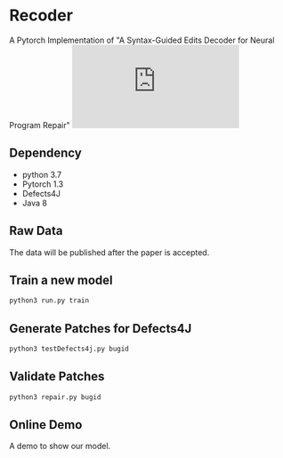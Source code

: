 # Recoder
A Pytorch Implementation of "A Syntax-Guided Edits Decoder for Neural Program Repair"
![avatar](https://github.com/FSE2021anonymous/Recoder/blob/master/picture/overviewmodel.pdf)
## Dependency
* python 3.7
* Pytorch 1.3
* Defects4J
* Java 8

## Raw Data
The data will be published after the paper is accepted.
## Train a new model
```python
python3 run.py train
```
## Generate Patches for Defects4J
```python
python3 testDefects4j.py bugid
```
## Validate Patches
```python
python3 repair.py bugid
```
## Online Demo
A demo to show our model.
